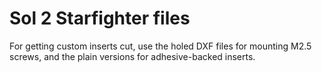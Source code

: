 # Sol 2 Starfighter files
For getting custom inserts cut, use the holed DXF files for mounting M2.5 screws, and the plain versions for adhesive-backed inserts.
